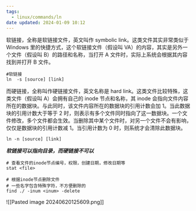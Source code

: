 ```yaml
---
tags:
  - linux/commands/ln
date updated: 2024-01-09 10:12
---
```


软链接，全称是软链接文件，英文叫作 symbolic link。这类文件其实非常类似于 Windows 里的快捷方式，这个软链接文件（假设叫 VA）的内容，其实是另外一个文件（假设叫 B）的路径和名称，当打开 A 文件时，实际上系统会根据其内容找到并打开 B 文件。

```shell
#软链接
ln  -s [source] [link]
```

而硬链接，全称叫作硬链接文件，英文名称是 hard link。这类文件比较特殊，这类文件（假设叫 A）会拥有自己的 inode 节点和名称，其 inode 会指向文件内容所在的数据块。与此同时，该文件内容所在的数据块的引用计数会加 1。当此数据块的引用计数大于等于 2 时，则表示有多个文件同时指向了这一数据块。一个文件修改，多个文件都会生效。当删除其中某个文件时，对另一个文件不会有影响，仅仅是数据块的引用计数减 1。当引用计数为 0 时，则系统才会清除此数据块。

```shell
ln -n [source] [link]
```

**_软链接可以指向目录，而硬链接不可以_**

```shell
# 查看文件的inode节点编号，权限，创建日期，修改日期等
stat <file>

# 根据inode节点删除文件
# 一些名字包含特殊字符，不方便删除的
find ./ -inum <inum> -delete
```



![[Pasted image 20240620125609.png]]
